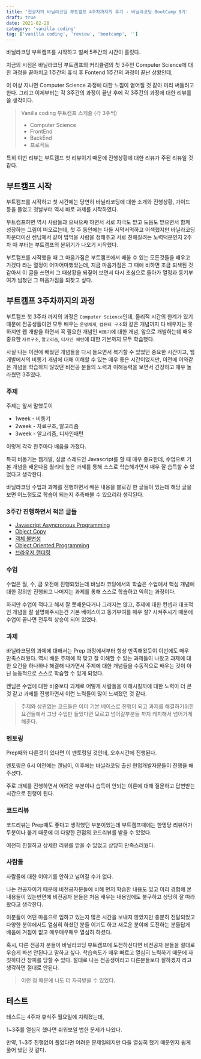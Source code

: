```yaml
---
title: '전공자의 바닐라코딩 부트캠프 4주차까지의 후기 - 바닐라코딩 BootCamp 9기'
draft: true
date: 2021-02-20
category: 'vanilla coding'
tag: ['vanilla coding', 'review', 'bootcamp', '']
---
```


바닐라코딩 부트캠프를 시작하고 벌써 5주간의 시간이 흘렀다.

지금의 시점은 바닐라코딩 부트캠프의 커리큘럼의 첫 3주인 Computer Science에 대한 과정을 끝마치고 1주간의 휴식 후 Fontend 1주간의 과정이 끝난 상황인데,

이 이상 지나면 Computer Science 과정에 대한 느낌이 옅어질 것 같아 미리 써둘려고 한다. 그리고 이제부터는 각 3주간의 과정이 끝난 후에 각 3주간의 과정에 대한 리뷰를 쓸 생각이다.

> Vanilla coding 부트캠프 스케쥴 (각 3주씩)
>
> - Computer Science
> - FrontEnd
> - BackEnd
> - 프로젝트

특히 이번 리뷰는 부트캠프 첫 리뷰이기 때문에 진행상황에 대한 리뷰가 주된 리뷰일 것 같다.

## 부트캠프 시작

부트캠프를 시작하고 첫 시간에는 당연히 바닐라코딩에 대한 소개와 진행상황, 가이드 등을 들었고 첫날부터 역시 바로 과제를 시작하였다.

부트캠프하면 역시 사람들과 으쌰으쌰 하면서 서로 자극도 받고 도움도 받으면서 함께 성장하는 그림이 떠오르는데, 첫 주 동안에는 다들 서먹서먹하고 어색했지만 바닐라코딩 파운더이신 켄님께서 같이 밥먹을 사람을 정해주고 서로 친해질려는 노력덕분인지 2주차 때 부터는 부트캠프의 분위기가 나오기 시작했다.

부트캠프를 시작했을 때 그 마음가짐은 부트캠프에서 배울 수 있는 모든것들을 배우고 가겠다 라는 열정이 어마어마했었는데, 지금 마음가짐은 그 때에 비하면 조금 퇴색된 것 같아서 이 글을 쓰면서 그 때상황을 되짚어 보면서 다시 초심으로 돌아가 열정과 동기부여가 넘쳤던 그 마음가짐을 되찾고 싶다.

## 부트캠프 3주차까지의 과정

부트캠프 첫 3주차 까지의 과정은 `Computer Science`인데, 물리적 시간의 한계가 있기 때문에 전공생들이면 모두 배우는 `운영체제`, `컴퓨터 구조`와 같은 개념까지 다 배우지는 못하지만 웹 개발을 하면서 꼭 필요한 개념인 `비동기`에 대한 개념, 앞으로 개발하는데 매우 중요한 `자료구조`, `알고리즘`, `디자인 패턴`에 대한 기본까지 모두 학습했다.

사실 나는 이전에 배웠던 개념들을 다시 들으면서 복기할 수 있었던 중요한 시간이고, 웹 개발에서의 비동기 개념에 대해 이해할 수 있는 매우 좋은 시간이었지만, 이전에 이와같은 개념을 학습하지 않았던 비전공 분들의 노력과 이해능력을 보면서 긴장하고 매우 놀라웠던 3주였다.

### 주제

주제는 앞서 말했듯이

- 1week - 비동기
- 2week - 자료구조, 알고리즘
- 3week - 알고리즘, 디자인패턴

이렇게 각각 한주마다 배움을 가졌다.

특히 비동기는 웹개발, 싱글 스레드인 Javascript를 할 때 매우 중요한데, 수업으로 기본 개념을 배운다음 퀄리티 높은 과제를 통해 스스로 학습해가면서 매우 잘 습득할 수 있었다고 생각한다.

바닐라코딩 수업과 과제를 진행하면서 배운 내용을 블로깅 한 글들이 있는데 해당 글을 보면 어느정도로 학습이 되는지 추측해볼 수 있으리라 생각된다.

### 3주간 진행하면서 적은 글들

- [Javascript Asyncronous Programming](../../../2021/javascript/하옹의-자바스크립트-식사---Asynchronous-Programming/)
- [Object Copy](../../../2021/javascript/하옹의-자바스크립트-간식---Object-Copy/)
- [객체 불변성](../../../2021/javascript/하옹의-자바스크립트-간식---객체-불변성_Immutability/)
- [Object Oriented Programming](2021/javascript/하옹의-자바스크립트-식사---Object-Oriented-Programming/)
- [브라우저 랜더링](../../../2021/frontend/browser-rendering/)

### 수업

수업은 월, 수, 금 오전에 진행되었는데 바닐라 코딩에서의 학습은 수업에서 핵심 개념에 대한 강의만 진행되고 나머지는 과제를 통해 스스로 학습하고 익히는 과정이다.

하지만 수업이 적다고 해서 잘 못배운다거나 그러지는 않고, 주제에 대한 컨셉과 대표적인 개념을 잘 설명해주시는건 기본 베이스이고 동기부여를 매우 잘? 시켜주시기 때문에 수업이 끝나면 전투력 상승이 되어 있었다.

### 과제

바닐라코딩의 과제에 대해서는 Prep 과정에서부터 항상 만족해왔듯이 이번에도 매우 만족스러웠다.
역시 배운 주제에 딱 맞고 잘 이해할 수 있는 과제들이 나왔고 과제에 대한 요건을 하나하나 해결해 나가면서 주제에 대한 개념들을 수동적으로 배우는 것이 아닌 능동적으로 스스로 학습할 수 있게 되었다.

켄님은 수업에 대한 비중보다 과제로 어떻게 사람들을 이해시킬까에 대한 노력이 더 큰 것 같고 과제를 진행하면서 이런 노력들이 많이 느껴졌던 것 같다.

> 주제와 상관없는 코드들은 이미 기본 베이스로 진행이 되고 과제를 해결하기위한 요건들에서 그냥 수업만 들었다면 모르고 넘어갈부분들 까지 캐치해서 넘어가게 해준다.

### 멘토링

Prep때와 다른것이 있다면 이 멘토링일 것인데, 오후시간에 진행된다.

멘토링은 6시 이전에는 캔님이, 이후에는 바닐라코딩 출신 현업개발자분들이 진행을 해주셨다.

주로 과제를 진행하면서 어려운 부분이나 습득이 안되는 이론에 대해 질문하고 답변받는 시간으로 진행이 된다.

### 코드리뷰

코드리뷰는 Prep때도 좋다고 생각했던 부분이었는데 부트캠프때에는 한명당 리뷰어가 두분이나 붙기 때문에 더 다양한 관점의 코드리뷰를 받을 수 있었다.

여전히 친절하고 상세한 리뷰를 받을 수 있었고 상당히 만족스러웠다.

### 사람들

사람들에 대한 이야기를 안하고 넘어갈 수가 없다.

나는 전공자이기 때문에 비전공자분들에 비해 먼저 학습한 내용도 있고 미리 경험해 본 내용들이 있는반면에 비전공자 분들은 처음 배우는 내용임에도 불구하고 상당히 잘 따라왔다고 생각한다.

이분들이 어떤 마음으로 임하고 있는지 많은 시간을 보내지 않았지만 충분히 전달되었고 다양한 분야에서도 열심히 하셨던 분들 이기도 하고 새로운 분야에 도전하는 분들답게 배움에 거침이 없고 매우매우매우 열심히 하셨다.

혹시, 다른 전공자 분들이 바닐라코딩 부트캠프에 도전하신다면 비전공자 분들을 절대로 우습게 봐선 안된다고 말하고 싶다.
학습속도가 매우 빠르고 열심히 노력하기 때문에 자칫하다간 창피를 당할 수 있다. 절대로 나는 전공생이라고 다른분들보다 잘하겠지 라고 생각하면 절대로 안된다.

> 이런 점 때문에 나도 더 자극받을 수 있었다.

## 테스트

테스트는 4주차 휴식주 월요일에 치뤄졌는데,

1~3주를 열심히 했다면 쉬워보일 법한 문제가 나왔다.

만약, 1~3주 진행없이 풀었다면 어려운 문제일테지만 다들 열심히 했기 때문인지 쉽게 풀어 냈던 것 같다.
